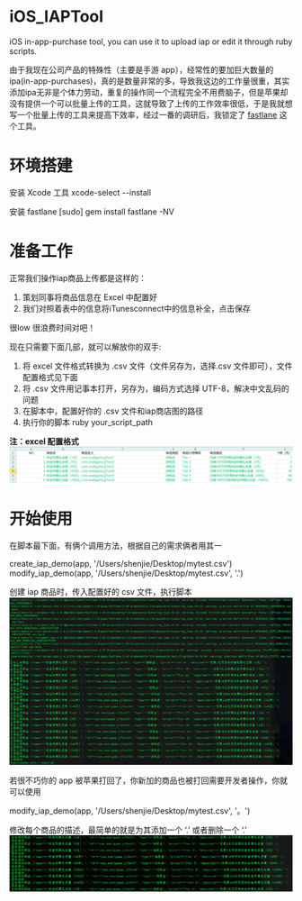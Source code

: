 # iOS_IAPTool
iOS in-app-purchase tool, you can use it to upload iap or edit it through ruby scripts.

由于我现在公司产品的特殊性（主要是手游 app），经常性的要加巨大数量的 ipa(in-app-purchases)，真的是数量非常的多，导致我这边的工作量很重，其实添加ipa无非是个体力劳动，重复的操作同一个流程完全不用费脑子，但是苹果却没有提供一个可以批量上传的工具，这就导致了上传的工作效率很低，于是我就想写一个批量上传的工具来提高下效率，经过一番的调研后，我锁定了 [fastlane](https://github.com/fastlane/fastlane) 这个工具。

# 环境搭建

安装 Xcode 工具
xcode-select --install

安装 fastlane
[sudo] gem install fastlane -NV

# 准备工作

正常我们操作iap商品上传都是这样的：
1. 策划同事将商品信息在 Excel 中配置好
2. 我们对照着表中的信息将iTunesconnect中的信息补全，点击保存

很low 很浪费时间对吧！

现在只需要下面几部，就可以解放你的双手:
1. 将 excel 文件格式转换为 .csv 文件（文件另存为，选择.csv 文件即可），文件配置格式见下面
2. 将 .csv 文件用记事本打开，另存为，编码方式选择 UTF-8，解决中文乱码的问题
3. 在脚本中，配置好你的 .csv 文件和iap商店图的路径
4. 执行你的脚本 ruby your_script_path 

**注：excel 配置格式**
<img src="https://github.com/ShenJieSuzhou/iOS_IAPTool/blob/master/screenshot/screenshot3.png">

# 开始使用

在脚本最下面，有俩个调用方法，根据自己的需求俩者用其一

create_iap_demo(app, '/Users/shenjie/Desktop/mytest.csv')
modify_iap_demo(app, '/Users/shenjie/Desktop/mytest.csv', '.')

创建 iap 商品时，传入配置好的 csv 文件，执行脚本
<img src="https://github.com/ShenJieSuzhou/iOS_IAPTool/blob/master/screenshot/screenshot1.png">

若很不巧你的 app 被苹果打回了，你新加的商品也被打回需要开发者操作，你就可以使用

modify_iap_demo(app, '/Users/shenjie/Desktop/mytest.csv', '。')

修改每个商品的描述，最简单的就是为其添加一个 ‘.’ 或者删除一个 ‘.’
<img src="https://github.com/ShenJieSuzhou/iOS_IAPTool/blob/master/screenshot/screenshot2.png">



